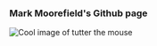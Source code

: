 ### Mark Moorefield's Github page
![Cool image of tutter the mouse](https://www.google.com/url?sa=i&url=https%3A%2F%2Fau.pinterest.com%2Fpin%2Ftutter-the-mouse--46443439901064293%2F&psig=AOvVaw30NjoZBAmgfQMK6l12qDl1&ust=1758858864260000&source=images&cd=vfe&opi=89978449&ved=0CBYQjRxqFwoTCNjFr4KC848DFQAAAAAdAAAAABAL)
